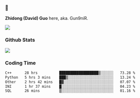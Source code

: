 ### 👋 

**Zhidong (David) Guo** here, aka. Gun9niR.

![](https://komarev.com/ghpvc/?username=Gun9niR&label=Total+Views)

### Github Stats

<img src="https://github-readme-stats.vercel.app/api?username=Gun9niR&count_private=true&show_icons=true&theme=vue-dark&hide_title=true">

### Coding Time

<!--START_SECTION:waka-->

```txt
C++      28 hrs          ██████████████████▒░░░░░░   73.28 %
Python   5 hrs 3 mins    ███▒░░░░░░░░░░░░░░░░░░░░░   13.24 %
Other    2 hrs 42 mins   █▓░░░░░░░░░░░░░░░░░░░░░░░   07.07 %
INI      1 hr 37 mins    █░░░░░░░░░░░░░░░░░░░░░░░░   04.23 %
SQL      26 mins         ▒░░░░░░░░░░░░░░░░░░░░░░░░   01.16 %
```

<!--END_SECTION:waka-->
